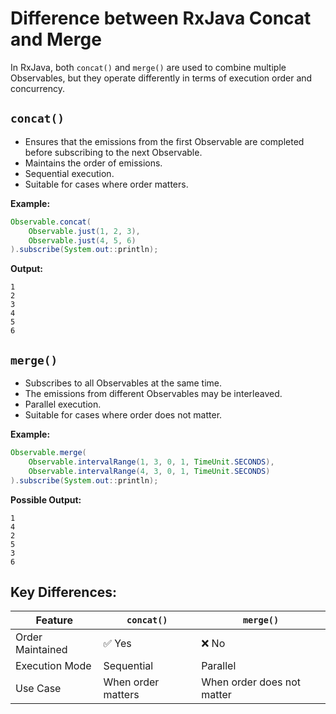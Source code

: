 # Difference between RxJava Concat and Merge

In RxJava, both `concat()` and `merge()` are used to combine multiple Observables, but they operate differently in terms of execution order and concurrency.

## `concat()`
- Ensures that the emissions from the first Observable are completed before subscribing to the next Observable.
- Maintains the order of emissions.
- Sequential execution.
- Suitable for cases where order matters.

**Example:**
```java
Observable.concat(
    Observable.just(1, 2, 3),
    Observable.just(4, 5, 6)
).subscribe(System.out::println);
```
**Output:**
```
1
2
3
4
5
6
```

## `merge()`
- Subscribes to all Observables at the same time.
- The emissions from different Observables may be interleaved.
- Parallel execution.
- Suitable for cases where order does not matter.

**Example:**
```java
Observable.merge(
    Observable.intervalRange(1, 3, 0, 1, TimeUnit.SECONDS),
    Observable.intervalRange(4, 3, 0, 1, TimeUnit.SECONDS)
).subscribe(System.out::println);
```
**Possible Output:**
```
1
4
2
5
3
6
```

## Key Differences:
| Feature     | `concat()` | `merge()` |
|------------|-----------|----------|
| Order Maintained | ✅ Yes | ❌ No |
| Execution Mode | Sequential | Parallel |
| Use Case | When order matters | When order does not matter |
